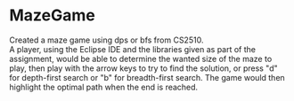 # MazeGame
Created a maze game using dps or bfs from CS2510.  
A player, using the Eclipse IDE and the libraries given as part of the assignment, would be able to determine the wanted size of the maze to play, then play with the arrow keys to try to find the solution, or press "d" for depth-first search or "b" for breadth-first search. The game would then highlight the optimal path when the end is reached.
